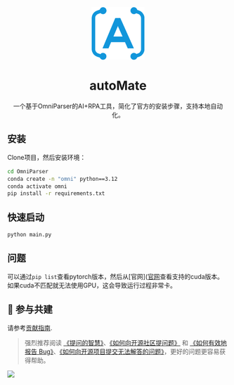 <div align="center"><a name="readme-top"></a>

<img src="./resources/logo.png" width="120" height="120" alt="autoMate logo">
<h1>autoMate</h1>

一个基于OmniParser的AI+RPA工具，简化了官方的安装步骤，支持本地自动化。



</div>

## 安装
Clone项目，然后安装环境：

```bash
cd OmniParser
conda create -n "omni" python==3.12
conda activate omni
pip install -r requirements.txt
```

## 快速启动
```bash
python main.py
```

## 问题
可以通过`pip list`查看pytorch版本，然后从[官网]([官网](https://pytorch.org/get-started/locally/)查看支持的cuda版本。如果cuda不匹配就无法使用GPU，这会导致运行过程非常卡。


## 🤝 参与共建

请参考[贡献指南](https://s0soyusc93k.feishu.cn/wiki/ZE7KwtRweicLbNkHSdMcBMTxngg?from=from_copylink).

> 强烈推荐阅读 [《提问的智慧》](https://github.com/ryanhanwu/How-To-Ask-Questions-The-Smart-Way)、[《如何向开源社区提问题》](https://github.com/seajs/seajs/issues/545) 和 [《如何有效地报告 Bug》](http://www.chiark.greenend.org.uk/%7Esgtatham/bugs-cn.html)、[《如何向开源项目提交无法解答的问题》](https://zhuanlan.zhihu.com/p/25795393)，更好的问题更容易获得帮助。

<a href="https://github.com/yuruotong1/autoMate/graphs/contributors">
  <img src="https://contrib.rocks/image?repo=yuruotong1/autoMate" />
</a>
